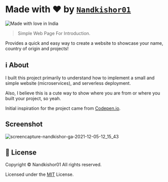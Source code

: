 # Made with ❤️ by [`Nandkishor01`](https://github.com/Nandkishor01)

![Made with love in India](https://madewithlove.now.sh/in?heart=true)

> Simple Web Page For Introduction.

Provides a quick and easy way to create a website to showcase your name, country of origin and projects!

## :information_source:	 About

I built this project primarily to understand how to implement a small and simple website (microservices), and serverless deployment.

Also, I believe this is a cute way to show where you are from or where you built your project, so yeah.

Initial inspiration for the project came from [Codepen.io](https://codepen.io/naveenjetty/pen/eBVdez). 

## Screenshot 

![screencapture-nandkishor-ga-2021-12-05-12_15_43](https://user-images.githubusercontent.com/80894008/144741696-e16249dd-ce09-4ddd-8c78-d2014a8c575f.png)

## 📜 License 

Copyright © Nandkishor01 All rights reserved.

Licensed under the [MIT](LICENSE) License.
